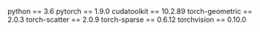 python == 3.6
pytorch == 1.9.0
cudatoolkit == 10.2.89
torch-geometric == 2.0.3
torch-scatter == 2.0.9
torch-sparse == 0.6.12
torchvision == 0.10.0